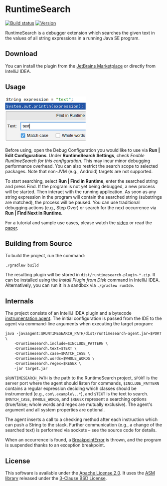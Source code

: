 # RuntimeSearch

[![Build status](https://github.com/sulir/runtimesearch/actions/workflows/build.yml/badge.svg)](https://github.com/sulir/runtimesearch/actions/workflows/build.yml)
[![Version](https://img.shields.io/jetbrains/plugin/v/com.github.sulir.runtimesearch)](https://plugins.jetbrains.com/plugin/16527-runtimesearch)

RuntimeSearch is a debugger extension which searches the given text in the values of all string expressions in a running Java SE program.

## Download

You can install the plugin from the [JetBrains Marketplace](https://plugins.jetbrains.com/plugin/16527-runtimesearch) or directly from IntelliJ IDEA.

## Usage

<!--plugin-desc-->
![Screenshot](https://github.com/sulir/runtimesearch/blob/master/.github/images/screenshot.png?raw=true)

Before using, open the Debug Configuration you would like to use via **Run | Edit Configurations**. Under **RuntimeSearch Settings**, check *Enable RuntimeSearch for this configuration*. This may incur minor debugging performance overhead. You can also restrict the search scope to selected packages. Note that non-JVM (e.g., Android) targets are not supported.

To start searching, select **Run | Find in Runtime**, enter the searched string and press Find. If the program is not yet being debugged, a new process will be started. Then interact with the running application. As soon as any string expression in the program will contain the searched string (substrings are matched), the process will be paused. You can use traditional debugging actions (e.g., Step Over) or search for the next occurrence via **Run | Find Next in Runtime**.

For a tutorial and sample use cases, please watch the [video](https://sulir.github.io/runtimesearch/#video) or read the [paper](https://sulir.github.io/runtimesearch/#article).
<!--/plugin-desc-->

## Building from Source

To build the project, run the command:

    ./gradlew build

The resulting plugin will be stored in `dist/runtimesearch-plugin-*.zip`. It can be installed using the *Install Plugin from Disk* command in IntelliJ IDEA. Alternatively, you can run it in a sandbox via `./gradlew runIde`.

## Internals

The project consists of an IntelliJ IDEA plugin and a bytecode [instrumentation agent](https://docs.oracle.com/en/java/javase/17/docs/api/java.instrument/java/lang/instrument/package-summary.html). The initial configuration is passed from the IDE to the agent via command-line arguments when executing the target program:

    java -javaagent:$RUNTIMESEARCH_PATH/dist/runtimesearch-agent.jar=$PORT \
        -Druntimesearch.include=$INCLUDE_PATTERN \
        -Druntimesearch.text=$TEXT \
        -Druntimesearch.case=$MATCH_CASE \
        -Druntimesearch.words=$WHOLE_WORDS \
        -Druntimesearch.regex=$REGEX \
        -jar target.jar

`$RUNTIMESEARCH_PATH` is the path to the RuntimeSearch project, `$PORT` is the server port where the agent should listen for commands, `$INCLUDE_PATTERN` contains a regular expression deciding which classes should be instrumented (e.g., `com\.example\..*`), and `$TEXT` is the text to search. `$MATCH_CASE`, `$WHOLE_WORDS`, and `$REGEX` represent a searching options (true/false; whole words and regex are mutually exclusive). The agent's argument and all system properties are optional.

The agent inserts a call to a checking method after each instruction which can push a String to the stack. Further communication (e.g., a change of the searched text) is performed via sockets &ndash; see the source code for details.

When an occurrence is found, a [BreakpointError](shared/src/main/java/com/github/sulir/runtimesearch/shared/BreakpointError.java) is thrown, and the program is suspended thanks to an exception breakpoint.

## License

This software is available under the [Apache License 2.0](LICENSE.txt). It uses the [ASM library](https://asm.ow2.io) released under the [3-Clause BSD License](agent/src/main/resources/META-INF/LICENSE-ASM.txt).
